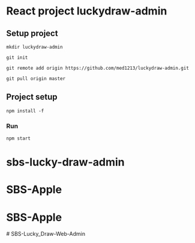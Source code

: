 # React project luckydraw-admin
## Setup project
```
mkdir luckydraw-admin
```
```
git init
```
```
git remote add origin https://github.com/med1213/luckydraw-admin.git
```
```
git pull origin master
```

## Project setup
```
npm install -f
```

### Run
```
npm start
```
# sbs-lucky-draw-admin
# SBS-Apple
# SBS-Apple
#   S B S - L u c k y _ D r a w - W e b - A d m i n  
 